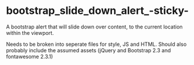 bootstrap_slide_down_alert_-sticky-
===================================

A bootstrap alert that will slide down over content, to the current location within the viewport.

Needs to be broken into seperate files for style, JS and HTML.
Should also probably include the assumed assets (jQuery and Bootstrap 2.3 and fontawesome 2.3.1)
